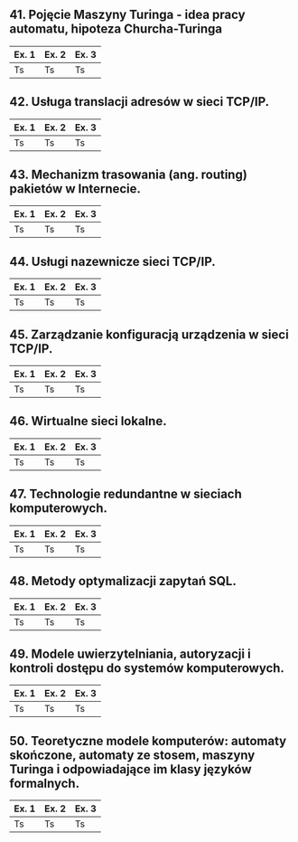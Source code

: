 ## 41. Pojęcie Maszyny Turinga - idea pracy automatu, hipoteza Churcha-Turinga

<a href="<link_to_resource_local_or_online_here>"></a><b></b>
<table align="center">
    <thead>
        <tr>
            <th>Ex. 1</th>
            <th>Ex. 2</th>
            <th>Ex. 3</th>
        </tr>
    </thead>
    <tbody>
        <tr>
            <td>Ts</td>
            <td>Ts</td>
            <td>Ts</td>
        </tr>
    </tbody>
</table>

## 42. Usługa translacji adresów w sieci TCP/IP.

<a href="<link_to_resource_local_or_online_here>"></a><b></b>
<table align="center">
    <thead>
        <tr>
            <th>Ex. 1</th>
            <th>Ex. 2</th>
            <th>Ex. 3</th>
        </tr>
    </thead>
    <tbody>
        <tr>
            <td>Ts</td>
            <td>Ts</td>
            <td>Ts</td>
        </tr>
    </tbody>
</table>

## 43. Mechanizm trasowania (ang. routing) pakietów w Internecie.

<a href="<link_to_resource_local_or_online_here>"></a><b></b>
<table align="center">
    <thead>
        <tr>
            <th>Ex. 1</th>
            <th>Ex. 2</th>
            <th>Ex. 3</th>
        </tr>
    </thead>
    <tbody>
        <tr>
            <td>Ts</td>
            <td>Ts</td>
            <td>Ts</td>
        </tr>
    </tbody>
</table>

## 44. Usługi nazewnicze sieci TCP/IP.

<a href="<link_to_resource_local_or_online_here>"></a><b></b>
<table align="center">
    <thead>
        <tr>
            <th>Ex. 1</th>
            <th>Ex. 2</th>
            <th>Ex. 3</th>
        </tr>
    </thead>
    <tbody>
        <tr>
            <td>Ts</td>
            <td>Ts</td>
            <td>Ts</td>
        </tr>
    </tbody>
</table>

## 45. Zarządzanie konfiguracją urządzenia w sieci TCP/IP.

<a href="<link_to_resource_local_or_online_here>"></a><b></b>
<table align="center">
    <thead>
        <tr>
            <th>Ex. 1</th>
            <th>Ex. 2</th>
            <th>Ex. 3</th>
        </tr>
    </thead>
    <tbody>
        <tr>
            <td>Ts</td>
            <td>Ts</td>
            <td>Ts</td>
        </tr>
    </tbody>
</table>

## 46. Wirtualne sieci lokalne.

<a href="<link_to_resource_local_or_online_here>"></a><b></b>
<table align="center">
    <thead>
        <tr>
            <th>Ex. 1</th>
            <th>Ex. 2</th>
            <th>Ex. 3</th>
        </tr>
    </thead>
    <tbody>
        <tr>
            <td>Ts</td>
            <td>Ts</td>
            <td>Ts</td>
        </tr>
    </tbody>
</table>

## 47. Technologie redundantne w sieciach komputerowych.

<a href="<link_to_resource_local_or_online_here>"></a><b></b>
<table align="center">
    <thead>
        <tr>
            <th>Ex. 1</th>
            <th>Ex. 2</th>
            <th>Ex. 3</th>
        </tr>
    </thead>
    <tbody>
        <tr>
            <td>Ts</td>
            <td>Ts</td>
            <td>Ts</td>
        </tr>
    </tbody>
</table>

## 48. Metody optymalizacji zapytań SQL.

<a href="<link_to_resource_local_or_online_here>"></a><b></b>
<table align="center">
    <thead>
        <tr>
            <th>Ex. 1</th>
            <th>Ex. 2</th>
            <th>Ex. 3</th>
        </tr>
    </thead>
    <tbody>
        <tr>
            <td>Ts</td>
            <td>Ts</td>
            <td>Ts</td>
        </tr>
    </tbody>
</table>

## 49. Modele uwierzytelniania, autoryzacji i kontroli dostępu do systemów komputerowych.

<a href="<link_to_resource_local_or_online_here>"></a><b></b>
<table align="center">
    <thead>
        <tr>
            <th>Ex. 1</th>
            <th>Ex. 2</th>
            <th>Ex. 3</th>
        </tr>
    </thead>
    <tbody>
        <tr>
            <td>Ts</td>
            <td>Ts</td>
            <td>Ts</td>
        </tr>
    </tbody>
</table>

## 50. Teoretyczne modele komputerów: automaty skończone, automaty ze stosem, maszyny Turinga i odpowiadające im klasy języków formalnych.
<a href="<link_to_resource_local_or_online_here>"></a><b></b>
<table align="center">
    <thead>
        <tr>
            <th>Ex. 1</th>
            <th>Ex. 2</th>
            <th>Ex. 3</th>
        </tr>
    </thead>
    <tbody>
        <tr>
            <td>Ts</td>
            <td>Ts</td>
            <td>Ts</td>
        </tr>
    </tbody>
</table>